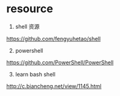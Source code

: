 # resource

1. shell 资源

https://github.com/fengyuhetao/shell

2. powershell

https://github.com/PowerShell/PowerShell

3. learn bash shell

http://c.biancheng.net/view/1145.html
